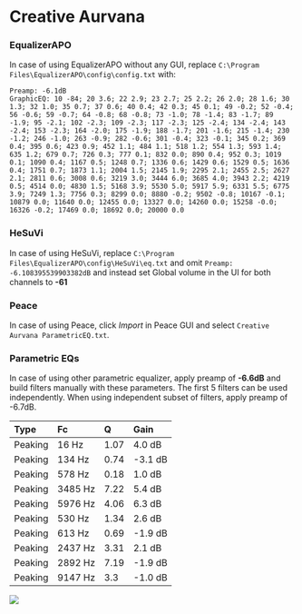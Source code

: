 # Creative Aurvana

### EqualizerAPO
In case of using EqualizerAPO without any GUI, replace `C:\Program Files\EqualizerAPO\config\config.txt`
with:
```
Preamp: -6.1dB
GraphicEQ: 10 -84; 20 3.6; 22 2.9; 23 2.7; 25 2.2; 26 2.0; 28 1.6; 30 1.3; 32 1.0; 35 0.7; 37 0.6; 40 0.4; 42 0.3; 45 0.1; 49 -0.2; 52 -0.4; 56 -0.6; 59 -0.7; 64 -0.8; 68 -0.8; 73 -1.0; 78 -1.4; 83 -1.7; 89 -1.9; 95 -2.1; 102 -2.3; 109 -2.3; 117 -2.3; 125 -2.4; 134 -2.4; 143 -2.4; 153 -2.3; 164 -2.0; 175 -1.9; 188 -1.7; 201 -1.6; 215 -1.4; 230 -1.2; 246 -1.0; 263 -0.9; 282 -0.6; 301 -0.4; 323 -0.1; 345 0.2; 369 0.4; 395 0.6; 423 0.9; 452 1.1; 484 1.1; 518 1.2; 554 1.3; 593 1.4; 635 1.2; 679 0.7; 726 0.3; 777 0.1; 832 0.0; 890 0.4; 952 0.3; 1019 0.1; 1090 0.4; 1167 0.5; 1248 0.7; 1336 0.6; 1429 0.6; 1529 0.5; 1636 0.4; 1751 0.7; 1873 1.1; 2004 1.5; 2145 1.9; 2295 2.1; 2455 2.5; 2627 2.1; 2811 0.6; 3008 0.6; 3219 3.0; 3444 6.0; 3685 4.0; 3943 2.2; 4219 0.5; 4514 0.0; 4830 1.5; 5168 3.9; 5530 5.0; 5917 5.9; 6331 5.5; 6775 3.9; 7249 1.3; 7756 0.3; 8299 0.0; 8880 -0.2; 9502 -0.8; 10167 -0.1; 10879 0.0; 11640 0.0; 12455 0.0; 13327 0.0; 14260 0.0; 15258 -0.0; 16326 -0.2; 17469 0.0; 18692 0.0; 20000 0.0
```

### HeSuVi
In case of using HeSuVi, replace `C:\Program Files\EqualizerAPO\config\HeSuVi\eq.txt` and omit `Preamp:
-6.108395539903382dB` and instead set Global volume in the UI for both channels to **-61**

### Peace
In case of using Peace, click *Import* in Peace GUI and select `Creative Aurvana ParametricEQ.txt`.

### Parametric EQs
In case of using other parametric equalizer, apply preamp of **-6.6dB** and build filters manually
with these parameters. The first 5 filters can be used independently.
When using independent subset of filters, apply preamp of -6.7dB.

| Type    | Fc      |    Q | Gain    |
|:--------|:--------|:-----|:--------|
| Peaking | 16 Hz   | 1.07 | 4.0 dB  |
| Peaking | 134 Hz  | 0.74 | -3.1 dB |
| Peaking | 578 Hz  | 0.18 | 1.0 dB  |
| Peaking | 3485 Hz | 7.22 | 5.4 dB  |
| Peaking | 5976 Hz | 4.06 | 6.3 dB  |
| Peaking | 530 Hz  | 1.34 | 2.6 dB  |
| Peaking | 613 Hz  | 0.69 | -1.9 dB |
| Peaking | 2437 Hz | 3.31 | 2.1 dB  |
| Peaking | 2892 Hz | 7.19 | -1.9 dB |
| Peaking | 9147 Hz | 3.3  | -1.0 dB |

![](https://raw.githubusercontent.com/jaakkopasanen/AutoEq/master/results/innerfidelity/sbaf-serious/Creative%20Aurvana/Creative%20Aurvana.png)